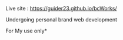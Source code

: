 Live site : https://guider23.github.io/bcWorks/


Undergoing personal brand web development


For My use only*
